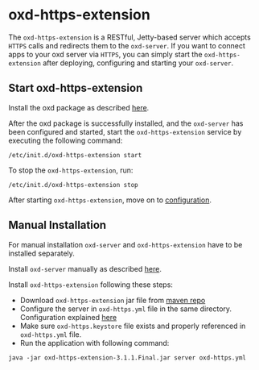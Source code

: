 # oxd-https-extension 
The `oxd-https-extension` is a RESTful, Jetty-based server which accepts `HTTPS` calls and redirects them to the `oxd-server`. If you want to connect apps to your oxd server via `HTTPS`, you can simply start the `oxd-https-extension` after deploying, configuring and starting your `oxd-server`.

## Start oxd-https-extension
Install the oxd package as described [here](https://gluu.org/docs/oxd/3.1.1/install/).

After the oxd package is successfully installed, and the `oxd-server` has been configured and started, start the `oxd-https-extension` service by executing the following command:

```
/etc/init.d/oxd-https-extension start
```

To stop the `oxd-https-extension`, run:

```
/etc/init.d/oxd-https-extension stop
```

After starting `oxd-https-extension`, move on to [configuration](../configuration/index.md).  

## Manual Installation

For manual installation `oxd-server` and `oxd-https-extension` have to be installed separately.

Install `oxd-server` manually as described [here](https://gluu.org/docs/oxd/3.1.1/install/#manual-installation).

Install `oxd-https-extension` following these steps:

- Download `oxd-https-extension` jar file from [maven repo](http://ox.gluu.org/maven/org/xdi/oxd-https-extension/3.1.2.Final/)
- Configure the server in `oxd-https.yml` file in the same directory. Configuration explained [here](../configuration/index.md)
- Make sure `oxd-https.keystore` file exists and properly referenced in `oxd-https.yml` file.
- Run the application with following command:

```
java -jar oxd-https-extension-3.1.1.Final.jar server oxd-https.yml
```
